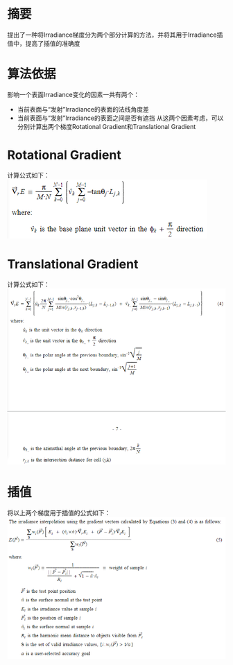 # 摘要
提出了一种将Irradiance梯度分为两个部分计算的方法，并将其用于Irradiance插值中，提高了插值的准确度

# 算法依据
影响一个表面Irradiance变化的因素一共有两个：
+ 当前表面与“发射”Irradiance的表面的法线角度差
+ 当前表面与“发射”Irradiance的表面之间是否有遮挡
从这两个因素考虑，可以分别计算出两个梯度Rotational Gradient和Translational Gradient

# Rotational Gradient
计算公式如下：
![](论文阅读/Irradiance%20Caching%20and%20Radiance%20Caching/pics/10.png)

# Translational Gradient
计算公式如下：
![](论文阅读/Irradiance%20Caching%20and%20Radiance%20Caching/pics/11.png)

# 插值
将以上两个梯度用于插值的公式如下：
![](论文阅读/Irradiance%20Caching%20and%20Radiance%20Caching/pics/12.png)
